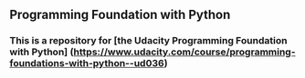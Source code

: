 ## Programming Foundation with Python
### This is a repository for [the Udacity Programming Foundation with Python] (https://www.udacity.com/course/programming-foundations-with-python--ud036)
